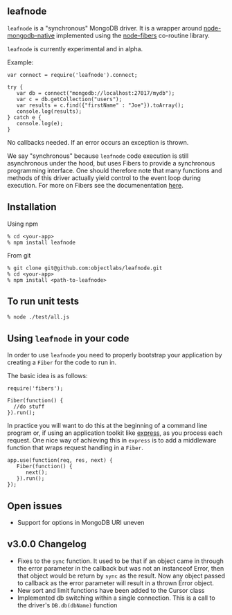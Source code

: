 leafnode
---------

```leafnode``` is a "synchronous" MongoDB driver. It is a wrapper around [node-mongodb-native](https://github.com/mongodb/node-mongodb-native) implemented using the [node-fibers](https://github.com/laverdet/node-fibers) co-routine library. 

```leafnode``` is currently experimental and in alpha.

Example:

```
var connect = require('leafnode').connect;

try {
   var db = connect("mongodb://localhost:27017/mydb");
   var c = db.getCollection("users");
   var results = c.find({"firstName" : "Joe"}).toArray();
   console.log(results);
} catch e {
   console.log(e);
}
```

No callbacks needed. If an error occurs an exception is thrown.

We say "synchronous" because ```leafnode``` code execution is still asynchronous under the hood, but uses Fibers to provide a synchronous programming interface. One should therefore note that many functions and methods of this driver actually yield control to the event loop during execution. For more on Fibers see the documenentation [here](https://github.com/laverdet/node-fibers).

Installation
------------

Using npm 

```
% cd <your-app>
% npm install leafnode
```

From git

```
% git clone git@github.com:objectlabs/leafnode.git
% cd <your-app>
% npm install <path-to-leafnode>
```

To run unit tests
-----------------

```node
% node ./test/all.js
```


Using ```leafnode``` in your code
----------------------------------

In order to use ```leafnode``` you need to properly bootstrap your application by creating a ```Fiber``` for the code to run in. 

The basic idea is as follows:

```
require('fibers');

Fiber(function() {
  //do stuff
}).run();

```

In practice you will want to do this at the beginning of a command line program or, if using an application toolkit like [express](https://github.com/visionmedia/express), as you process each request. One nice way of achieving this in ```express``` is to add a middleware function that wraps request handling in a ```Fiber```. 

```
app.use(function(req, res, next) {
   Fiber(function() {
      next();
   }).run();
});
```

Open issues
-----------

* Support for options in MongoDB URI uneven

v3.0.0 Changelog
----------------

* Fixes to the `sync` function. It used to be that if an object came in through the error parameter in the callback but was not an instanceof Error, then that object would be return by `sync` as the result. Now any object passed to callback as the error parameter will result in a thrown Error object.
* New sort and limit functions have been added to the Cursor class
* Implemented db switching within a single connection. This is a call to the driver's `DB.db(dbName)` function 

